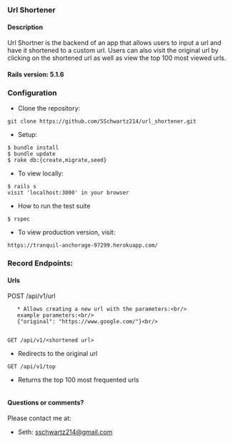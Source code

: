### Url Shortener

#### Description

Url Shortner is the backend of an app that allows users to input a url and have it shortened to a custom url.  Users can also visit the original url by clicking on the shortened url as well as view the top 100 most viewed urls.

#### Rails version: 5.1.6

### Configuration

* Clone the repository:
```
git clone https://github.com/SSchwartz214/url_shortener.git
```

* Setup:
```
$ bundle install
$ bundle update
$ rake db:{create,migrate,seed}
```

* To view locally:
```
$ rails s
visit 'localhost:3000' in your browser
```
* How to run the test suite
```
$ rspec
```

* To view production version, visit:
```
https://tranquil-anchorage-97299.herokuapp.com/
```

### Record Endpoints:

#### Urls

POST /api/v1/url
```
   * Allows creating a new url with the parameters:<br/>
   example parameters:<br/>
   {"original": "https://www.google.com/"}<br/>
```
```

GET /api/v1/<shortened url>
```
  * Redirects to the original url
```
GET /api/v1/top
```
  * Returns the top 100 most frequented urls
```
```
#### Questions or comments?

Please contact me at:

* Seth: sschwartz214@gmail.com

